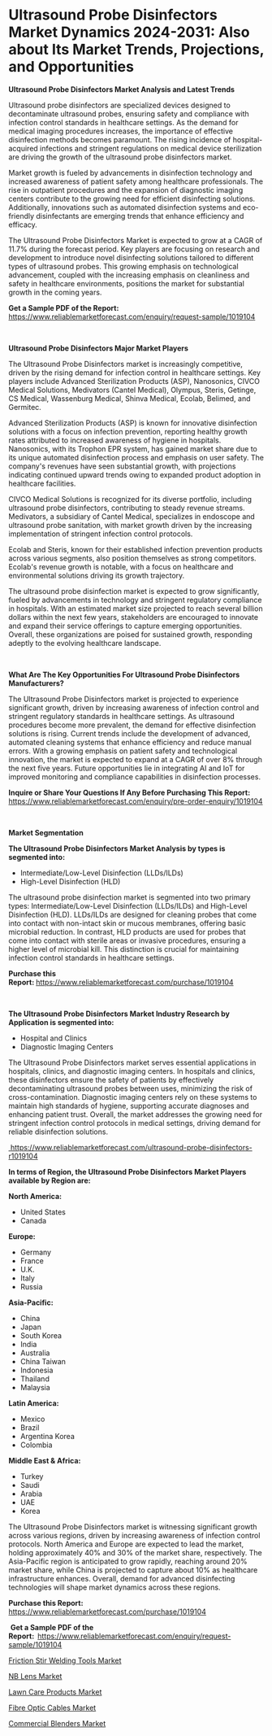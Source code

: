 <p><h1>Ultrasound Probe Disinfectors Market Dynamics 2024-2031: Also about Its Market Trends, Projections, and Opportunities</h1></p><p><strong>Ultrasound Probe Disinfectors Market Analysis and Latest Trends</strong></p>
<p><p>Ultrasound probe disinfectors are specialized devices designed to decontaminate ultrasound probes, ensuring safety and compliance with infection control standards in healthcare settings. As the demand for medical imaging procedures increases, the importance of effective disinfection methods becomes paramount. The rising incidence of hospital-acquired infections and stringent regulations on medical device sterilization are driving the growth of the ultrasound probe disinfectors market.</p><p>Market growth is fueled by advancements in disinfection technology and increased awareness of patient safety among healthcare professionals. The rise in outpatient procedures and the expansion of diagnostic imaging centers contribute to the growing need for efficient disinfecting solutions. Additionally, innovations such as automated disinfection systems and eco-friendly disinfectants are emerging trends that enhance efficiency and efficacy.</p><p>The Ultrasound Probe Disinfectors Market is expected to grow at a CAGR of 11.7% during the forecast period. Key players are focusing on research and development to introduce novel disinfecting solutions tailored to different types of ultrasound probes. This growing emphasis on technological advancement, coupled with the increasing emphasis on cleanliness and safety in healthcare environments, positions the market for substantial growth in the coming years.</p></p>
<p><strong>Get a Sample PDF of the Report:&nbsp;</strong> <a href="https://www.reliablemarketforecast.com/enquiry/request-sample/1019104?utm_campaign=1167&utm_medium=2&utm_source=Github&utm_content=ia&utm_term=04122024&utm_id=ultrasound-probe-disinfectors">https://www.reliablemarketforecast.com/enquiry/request-sample/1019104</a></p>
<p>&nbsp;</p>
<p><strong>Ultrasound Probe Disinfectors Major Market Players</strong></p>
<p><p>The Ultrasound Probe Disinfectors market is increasingly competitive, driven by the rising demand for infection control in healthcare settings. Key players include Advanced Sterilization Products (ASP), Nanosonics, CIVCO Medical Solutions, Medivators (Cantel Medical), Olympus, Steris, Getinge, CS Medical, Wassenburg Medical, Shinva Medical, Ecolab, Belimed, and Germitec.</p><p>Advanced Sterilization Products (ASP) is known for innovative disinfection solutions with a focus on infection prevention, reporting healthy growth rates attributed to increased awareness of hygiene in hospitals. Nanosonics, with its Trophon EPR system, has gained market share due to its unique automated disinfection process and emphasis on user safety. The company's revenues have seen substantial growth, with projections indicating continued upward trends owing to expanded product adoption in healthcare facilities.</p><p>CIVCO Medical Solutions is recognized for its diverse portfolio, including ultrasound probe disinfectors, contributing to steady revenue streams. Medivators, a subsidiary of Cantel Medical, specializes in endoscope and ultrasound probe sanitation, with market growth driven by the increasing implementation of stringent infection control protocols.</p><p>Ecolab and Steris, known for their established infection prevention products across various segments, also position themselves as strong competitors. Ecolab's revenue growth is notable, with a focus on healthcare and environmental solutions driving its growth trajectory.</p><p>The ultrasound probe disinfection market is expected to grow significantly, fueled by advancements in technology and stringent regulatory compliance in hospitals. With an estimated market size projected to reach several billion dollars within the next few years, stakeholders are encouraged to innovate and expand their service offerings to capture emerging opportunities. Overall, these organizations are poised for sustained growth, responding adeptly to the evolving healthcare landscape.</p></p>
<p>&nbsp;</p>
<p><strong>What Are The Key Opportunities For Ultrasound Probe Disinfectors Manufacturers?</strong></p>
<p><p>The Ultrasound Probe Disinfectors market is projected to experience significant growth, driven by increasing awareness of infection control and stringent regulatory standards in healthcare settings. As ultrasound procedures become more prevalent, the demand for effective disinfection solutions is rising. Current trends include the development of advanced, automated cleaning systems that enhance efficiency and reduce manual errors. With a growing emphasis on patient safety and technological innovation, the market is expected to expand at a CAGR of over 8% through the next five years. Future opportunities lie in integrating AI and IoT for improved monitoring and compliance capabilities in disinfection processes.</p></p>
<p><strong>Inquire or Share Your Questions If Any Before Purchasing This Report:</strong> <a href="https://www.reliablemarketforecast.com/enquiry/pre-order-enquiry/1019104?utm_campaign=1167&utm_medium=2&utm_source=Github&utm_content=ia&utm_term=04122024&utm_id=ultrasound-probe-disinfectors">https://www.reliablemarketforecast.com/enquiry/pre-order-enquiry/1019104</a></p>
<p>&nbsp;</p>
<p><strong>Market Segmentation</strong></p>
<p><strong>The Ultrasound Probe Disinfectors Market Analysis by types is segmented into:</strong></p>
<p><ul><li>Intermediate/Low-Level Disinfection (LLDs/ILDs)</li><li>High-Level Disinfection (HLD)</li></ul></p>
<p><p>The ultrasound probe disinfection market is segmented into two primary types: Intermediate/Low-Level Disinfection (LLDs/ILDs) and High-Level Disinfection (HLD). LLDs/ILDs are designed for cleaning probes that come into contact with non-intact skin or mucous membranes, offering basic microbial reduction. In contrast, HLD products are used for probes that come into contact with sterile areas or invasive procedures, ensuring a higher level of microbial kill. This distinction is crucial for maintaining infection control standards in healthcare settings.</p></p>
<p><strong>Purchase this Report:&nbsp;</strong><a href="https://www.reliablemarketforecast.com/purchase/1019104?utm_campaign=1167&utm_medium=2&utm_source=Github&utm_content=ia&utm_term=04122024&utm_id=ultrasound-probe-disinfectors">https://www.reliablemarketforecast.com/purchase/1019104</a></p>
<p>&nbsp;</p>
<p><strong>The Ultrasound Probe Disinfectors Market Industry Research by Application is segmented into:</strong></p>
<p><ul><li>Hospital and Clinics</li><li>Diagnostic Imaging Centers</li></ul></p>
<p><p>The Ultrasound Probe Disinfectors market serves essential applications in hospitals, clinics, and diagnostic imaging centers. In hospitals and clinics, these disinfectors ensure the safety of patients by effectively decontaminating ultrasound probes between uses, minimizing the risk of cross-contamination. Diagnostic imaging centers rely on these systems to maintain high standards of hygiene, supporting accurate diagnoses and enhancing patient trust. Overall, the market addresses the growing need for stringent infection control protocols in medical settings, driving demand for reliable disinfection solutions.</p></p>
<p><a href="https://www.reliablemarketforecast.com/ultrasound-probe-disinfectors-r1019104?utm_campaign=1167&utm_medium=2&utm_source=Github&utm_content=ia&utm_term=04122024&utm_id=ultrasound-probe-disinfectors">&nbsp;https://www.reliablemarketforecast.com/ultrasound-probe-disinfectors-r1019104</a></p>
<p><strong>In terms of Region, the Ultrasound Probe Disinfectors Market Players available by Region are:</strong></p>
<p>
    <p> <strong> North America: </strong>
        <ul>
            <li>United States</li>
            <li>Canada</li>
        </ul>
        </p> 
    <p> <strong> Europe: </strong>
        <ul>
            <li>Germany</li>
            <li>France</li>
            <li>U.K.</li>
            <li>Italy</li>
            <li>Russia</li>
        </ul>
        </p> 
    <p> <strong> Asia-Pacific: </strong>
        <ul>
            <li>China</li>
            <li>Japan</li>
            <li>South Korea</li>
            <li>India</li>
            <li>Australia</li>
            <li>China Taiwan</li>
            <li>Indonesia</li>
            <li>Thailand</li>
            <li>Malaysia</li>
        </ul>
        </p> 
    <p> <strong> Latin America: </strong>
        <ul>
            <li>Mexico</li>
            <li>Brazil</li>
            <li>Argentina Korea</li>
            <li>Colombia</li>
        </ul>
        </p> 
    <p> <strong> Middle East & Africa: </strong>
        <ul>
            <li>Turkey</li>
            <li>Saudi</li>
            <li>Arabia</li>
            <li>UAE</li>
            <li>Korea</li>
        </ul>
    </p>
    </p>
<p><p>The Ultrasound Probe Disinfectors market is witnessing significant growth across various regions, driven by increasing awareness of infection control protocols. North America and Europe are expected to lead the market, holding approximately 40% and 30% of the market share, respectively. The Asia-Pacific region is anticipated to grow rapidly, reaching around 20% market share, while China is projected to capture about 10% as healthcare infrastructure enhances. Overall, demand for advanced disinfecting technologies will shape market dynamics across these regions.</p></p>
<p><strong>Purchase this Report: </strong><a href="https://www.reliablemarketforecast.com/purchase/1019104?utm_campaign=1167&utm_medium=2&utm_source=Github&utm_content=ia&utm_term=04122024&utm_id=ultrasound-probe-disinfectors">https://www.reliablemarketforecast.com/purchase/1019104</a></p>
<p>&nbsp;<strong>Get a Sample PDF of the Report:&nbsp;&nbsp;</strong><a href="https://www.reliablemarketforecast.com/enquiry/request-sample/1019104?utm_campaign=1167&utm_medium=2&utm_source=Github&utm_content=ia&utm_term=04122024&utm_id=ultrasound-probe-disinfectors">https://www.reliablemarketforecast.com/enquiry/request-sample/1019104</a></p>
<p><strong></strong></p>
<p><p><a href="https://issuu.com/reportprime-2/docs/friction-stir-welding-tools-market-size-2030.pptx?utm_campaign=1167&utm_medium=2&utm_source=Github&utm_content=ia&utm_term=04122024&utm_id=ultrasound-probe-disinfectors">Friction Stir Welding Tools Market</a></p><p><a href="https://issuu.com/reportprime-2/docs/nb-lens-market-size-2030.pptx?utm_campaign=1167&utm_medium=2&utm_source=Github&utm_content=ia&utm_term=04122024&utm_id=ultrasound-probe-disinfectors">NB Lens Market</a></p><p><a href="https://www.linkedin.com/pulse/lawn-care-products-market-trends-focusing-insight-forecast-kvspe?utm_campaign=1167&utm_medium=2&utm_source=Github&utm_content=ia&utm_term=04122024&utm_id=ultrasound-probe-disinfectors">Lawn Care Products Market</a></p><p><a href="https://github.com/mabutironaldo/Market-Research-Report-List-6/blob/main/fibre-optic-cables-market.md?utm_campaign=1167&utm_medium=2&utm_source=Github&utm_content=ia&utm_term=04122024&utm_id=ultrasound-probe-disinfectors">Fibre Optic Cables Market</a></p><p><a href="https://www.linkedin.com/pulse/projected-revenue-market-growth-commercial-blenders-101-cagr-wdn5e?utm_campaign=1167&utm_medium=2&utm_source=Github&utm_content=ia&utm_term=04122024&utm_id=ultrasound-probe-disinfectors">Commercial Blenders Market</a></p></p>